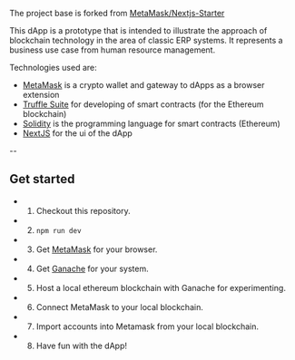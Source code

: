 The project base is forked from [MetaMask/Nextjs-Starter](https://github.com/MetaMask/Nextjs-Starter)

This dApp is a prototype that is intended to illustrate the approach of blockchain technology in the area of classic ERP systems. It represents a business use case from human resource management.

Technologies used are:
- [MetaMask](https://metamask.io/) is a crypto wallet and gateway to dApps as a browser extension
- [Truffle Suite](https://trufflesuite.com/) for developing of smart contracts (for the Ethereum blockchain)
- [Solidity](https://docs.soliditylang.org/en/latest/) is the programming language for smart contracts (Ethereum)
- [NextJS](https://nextjs.org/) for the ui of the dApp

--

## Get started
- 1. Checkout this repository.
- 2. `npm run dev`
- 3. Get [MetaMask](https://metamask.io/) for your browser.
- 4. Get [Ganache](https://trufflesuite.com/ganache/) for your system.
- 5. Host a local ethereum blockchain with Ganache for experimenting.
- 6. Connect MetaMask to your local blockchain.
- 7. Import accounts into Metamask from your local blockchain.
- 8. Have fun with the dApp!